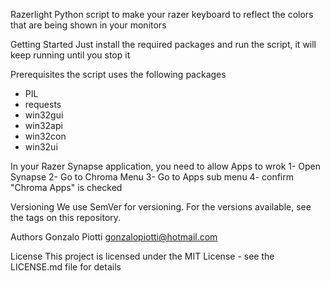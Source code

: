 Razerlight
Python script to make your razer keyboard to reflect the colors that are being shown in your monitors

Getting Started
Just install the required packages and run the script, it will keep running until you stop it

Prerequisites
the script uses the following packages
* PIL
* requests
* win32gui
* win32api
* win32con
* win32ui

In your Razer Synapse application, you need to allow Apps to wrok
1- Open Synapse
2- Go to Chroma Menu
3- Go to Apps sub menu
4- confirm "Chroma Apps" is checked


Versioning
We use SemVer for versioning. For the versions available, see the tags on this repository.

Authors
Gonzalo Piotti
gonzalopiotti@hotmail.com

License
This project is licensed under the MIT License - see the LICENSE.md file for details

